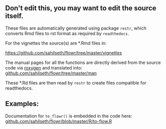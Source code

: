 ## Don't edit this, you may want to edit the source itself.

These files are automatically generated using package `restr`, which converts Rmd files to rst format as required by `readthedocs`.

For the vignettes the source(s) are *.Rmd files in:

https://github.com/sahilseth/flowr/tree/master/vignettes

The manual pages for all the functions are directly derived from the source code via [roxygen](http://r-pkgs.had.co.nz/man.html) and translated into:
[github.com/sahilseth/flowr/tree/master/man](https://github.com/sahilseth/flowr/tree/master/man)

These *.Rd files are then read by `restr` to create files compatible for readthedocs.


## Examples:
Documentation for `to_flowr()` is embedded in the code here:
[github.com/sahilseth/flowr/blob/master/R/to-flow.R](https://github.com/sahilseth/flowr/blob/master/R/to-flow.R)

